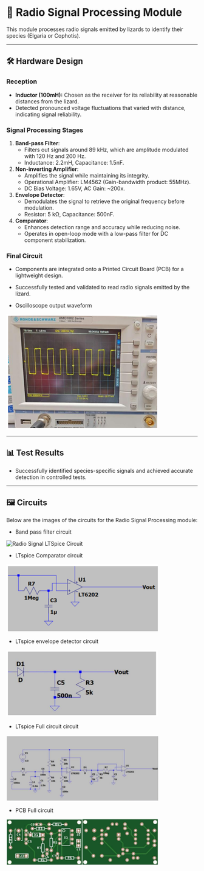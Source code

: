 # 📡 Radio Signal Processing Module

This module processes radio signals emitted by lizards to identify their species (Elgaria or Cophotis).

---

## 🛠️ **Hardware Design**
### **Reception**
- **Inductor (100mH):** Chosen as the receiver for its reliability at reasonable distances from the lizard.
- Detected pronounced voltage fluctuations that varied with distance, indicating signal reliability.

### **Signal Processing Stages**
1. **Band-pass Filter**:
   - Filters out signals around 89 kHz, which are amplitude modulated with 120 Hz and 200 Hz.
   - Inductance: 2.2mH, Capacitance: 1.5nF.
2. **Non-inverting Amplifier**:
   - Amplifies the signal while maintaining its integrity.
   - Operational Amplifier: LM4562 (Gain-bandwidth product: 55MHz).
   - DC Bias Voltage: 1.65V, AC Gain: ~200x.
3. **Envelope Detector**:
   - Demodulates the signal to retrieve the original frequency before modulation.
   - Resistor: 5 kΩ, Capacitance: 500nF.
4. **Comparator**:
   - Enhances detection range and accuracy while reducing noise.
   - Operates in open-loop mode with a low-pass filter for DC component stabilization.

### **Final Circuit**
- Components are integrated onto a Printed Circuit Board (PCB) for a lightweight design.
- Successfully tested and validated to read radio signals emitted by the lizard.

- Oscilloscope output waveform
<img src="Images/Radio_Output_waveform_from_Oscilloscope.png" width="400"/>

---

## 📊 **Test Results**
- Successfully identified species-specific signals and achieved accurate detection in controlled tests.

---

## 🖼️ **Circuits**
Below are the images of the circuits for the Radio Signal Processing module:

- Band pass filter circuit
<img src="../../Images/radio_signal_circuit.png" alt="Radio Signal LTSpice Circuit" width="400"/>

- LTspice Comparator circuit
<img src="Images/Radio_Comparator_circuit.png" alt="Radio Signal LTSpice Circuit" width="400"/>

- LTspice envelope detector circuit
<img src="Images/Radio_envelope_detector_circuit.png" alt="Radio Signal LTSpice Circuit" width="400"/>

- LTspice Full circuit circuit
<img src="Images/Radio_Full_circuit.png" alt="Radio Signal LTSpice Circuit" width="400"/>

- PCB Full circuit
<img src="Images/Radio_PCB_Circuit.png" alt="Radio Signal LTSpice Circuit" width="400"/>


